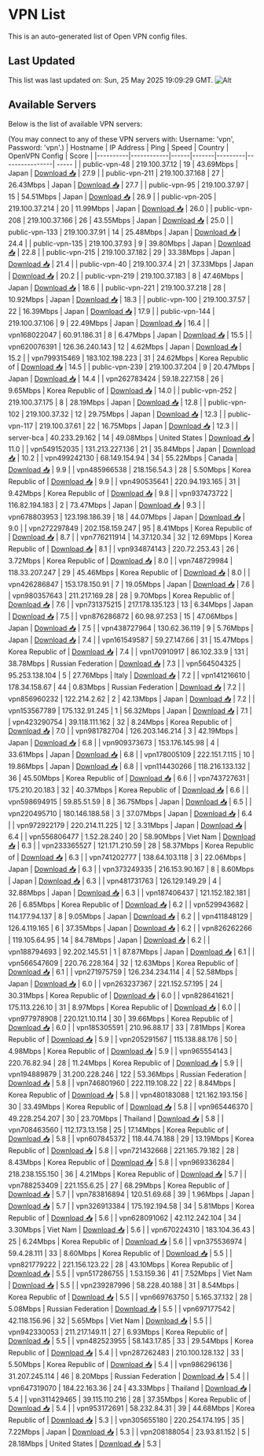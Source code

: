 # VPN List

This is an auto-generated list of Open VPN config files.

## Last Updated

This list was last updated on: Sun, 25 May 2025 19:09:29 GMT.
![Alt](https://repobeats.axiom.co/api/embed/186b98318ef1479477931607c1ad7d823f12451f.svg "Repobeats analytics image")

## Available Servers

Below is the list of available VPN servers:

(You may connect to any of these VPN servers with: Username: 'vpn', Password: 'vpn'.)
| Hostname | IP Address | Ping | Speed | Country | OpenVPN Config | Score |
|----------|------------|------|-------|---------|----------------| ----- |
| public-vpn-48 | 219.100.37.12 | 19 | 43.69Mbps | Japan | [Download 📥](./configs/server_0_JP.ovpn) | 27.9 |
| public-vpn-211 | 219.100.37.168 | 27 | 26.43Mbps | Japan | [Download 📥](./configs/server_1_JP.ovpn) | 27.7 |
| public-vpn-95 | 219.100.37.97 | 15 | 54.51Mbps | Japan | [Download 📥](./configs/server_2_JP.ovpn) | 26.9 |
| public-vpn-205 | 219.100.37.214 | 20 | 11.99Mbps | Japan | [Download 📥](./configs/server_3_JP.ovpn) | 26.0 |
| public-vpn-208 | 219.100.37.166 | 26 | 43.55Mbps | Japan | [Download 📥](./configs/server_4_JP.ovpn) | 25.0 |
| public-vpn-133 | 219.100.37.91 | 14 | 25.48Mbps | Japan | [Download 📥](./configs/server_5_JP.ovpn) | 24.4 |
| public-vpn-135 | 219.100.37.93 | 9 | 39.80Mbps | Japan | [Download 📥](./configs/server_6_JP.ovpn) | 22.8 |
| public-vpn-215 | 219.100.37.182 | 29 | 33.38Mbps | Japan | [Download 📥](./configs/server_7_JP.ovpn) | 21.4 |
| public-vpn-40 | 219.100.37.4 | 21 | 37.33Mbps | Japan | [Download 📥](./configs/server_8_JP.ovpn) | 20.2 |
| public-vpn-219 | 219.100.37.183 | 8 | 47.46Mbps | Japan | [Download 📥](./configs/server_9_JP.ovpn) | 18.6 |
| public-vpn-221 | 219.100.37.218 | 28 | 10.92Mbps | Japan | [Download 📥](./configs/server_10_JP.ovpn) | 18.3 |
| public-vpn-100 | 219.100.37.57 | 22 | 16.39Mbps | Japan | [Download 📥](./configs/server_11_JP.ovpn) | 17.9 |
| public-vpn-144 | 219.100.37.106 | 9 | 22.49Mbps | Japan | [Download 📥](./configs/server_12_JP.ovpn) | 16.4 |
| vpn168022047 | 60.91.186.31 | 8 | 6.47Mbps | Japan | [Download 📥](./configs/server_13_JP.ovpn) | 15.5 |
| vpn620076391 | 126.36.240.143 | 12 | 4.62Mbps | Japan | [Download 📥](./configs/server_14_JP.ovpn) | 15.2 |
| vpn799315469 | 183.102.198.223 | 31 | 24.62Mbps | Korea Republic of | [Download 📥](./configs/server_15_KR.ovpn) | 14.5 |
| public-vpn-239 | 219.100.37.204 | 9 | 20.47Mbps | Japan | [Download 📥](./configs/server_16_JP.ovpn) | 14.4 |
| vpn262783424 | 59.18.227.158 | 26 | 9.65Mbps | Korea Republic of | [Download 📥](./configs/server_17_KR.ovpn) | 14.0 |
| public-vpn-252 | 219.100.37.175 | 8 | 28.19Mbps | Japan | [Download 📥](./configs/server_18_JP.ovpn) | 12.8 |
| public-vpn-102 | 219.100.37.32 | 12 | 29.75Mbps | Japan | [Download 📥](./configs/server_19_JP.ovpn) | 12.3 |
| public-vpn-117 | 219.100.37.61 | 22 | 16.75Mbps | Japan | [Download 📥](./configs/server_20_JP.ovpn) | 12.3 |
| server-bca | 40.233.29.162 | 14 | 49.08Mbps | United States | [Download 📥](./configs/server_21_US.ovpn) | 11.0 |
| vpn549152035 | 131.213.227.136 | 21 | 35.84Mbps | Japan | [Download 📥](./configs/server_22_JP.ovpn) | 10.2 |
| vpn499242130 | 68.149.154.94 | 34 | 55.22Mbps | Canada | [Download 📥](./configs/server_23_CA.ovpn) | 9.9 |
| vpn485966538 | 218.156.54.3 | 28 | 5.50Mbps | Korea Republic of | [Download 📥](./configs/server_24_KR.ovpn) | 9.9 |
| vpn490535641 | 220.94.193.165 | 31 | 9.42Mbps | Korea Republic of | [Download 📥](./configs/server_25_KR.ovpn) | 9.8 |
| vpn937473722 | 116.82.194.183 | 2 | 73.47Mbps | Japan | [Download 📥](./configs/server_26_JP.ovpn) | 9.3 |
| vpn678803953 | 123.198.186.39 | 18 | 44.07Mbps | Japan | [Download 📥](./configs/server_27_JP.ovpn) | 9.0 |
| vpn272297849 | 202.158.159.247 | 95 | 8.41Mbps | Korea Republic of | [Download 📥](./configs/server_28_KR.ovpn) | 8.7 |
| vpn776211914 | 14.37.120.34 | 32 | 12.69Mbps | Korea Republic of | [Download 📥](./configs/server_29_KR.ovpn) | 8.1 |
| vpn934874143 | 220.72.253.43 | 26 | 3.72Mbps | Korea Republic of | [Download 📥](./configs/server_30_KR.ovpn) | 8.0 |
| vpn748729984 | 118.33.207.247 | 29 | 45.46Mbps | Korea Republic of | [Download 📥](./configs/server_31_KR.ovpn) | 8.0 |
| vpn426286847 | 153.178.150.91 | 7 | 19.05Mbps | Japan | [Download 📥](./configs/server_32_JP.ovpn) | 7.6 |
| vpn980357643 | 211.217.169.28 | 28 | 9.70Mbps | Korea Republic of | [Download 📥](./configs/server_33_KR.ovpn) | 7.6 |
| vpn731375215 | 217.178.135.123 | 13 | 6.34Mbps | Japan | [Download 📥](./configs/server_34_JP.ovpn) | 7.5 |
| vpn876286872 | 60.98.97.253 | 15 | 47.06Mbps | Japan | [Download 📥](./configs/server_35_JP.ovpn) | 7.5 |
| vpn438727964 | 130.62.36.119 | 9 | 5.76Mbps | Japan | [Download 📥](./configs/server_36_JP.ovpn) | 7.4 |
| vpn161549587 | 59.27.147.66 | 31 | 15.47Mbps | Korea Republic of | [Download 📥](./configs/server_37_KR.ovpn) | 7.4 |
| vpn170910917 | 86.102.33.9 | 131 | 38.78Mbps | Russian Federation | [Download 📥](./configs/server_38_RU.ovpn) | 7.3 |
| vpn564504325 | 95.253.138.104 | 5 | 27.76Mbps | Italy | [Download 📥](./configs/server_39_IT.ovpn) | 7.2 |
| vpn141216610 | 178.34.158.67 | 44 | 0.83Mbps | Russian Federation | [Download 📥](./configs/server_40_RU.ovpn) | 7.2 |
| vpn856960232 | 122.214.2.62 | 2 | 42.13Mbps | Japan | [Download 📥](./configs/server_41_JP.ovpn) | 7.2 |
| vpn153567789 | 175.132.91.245 | 1 | 56.32Mbps | Japan | [Download 📥](./configs/server_42_JP.ovpn) | 7.1 |
| vpn423290754 | 39.118.111.162 | 32 | 8.24Mbps | Korea Republic of | [Download 📥](./configs/server_43_KR.ovpn) | 7.0 |
| vpn981782704 | 126.203.146.214 | 3 | 42.19Mbps | Japan | [Download 📥](./configs/server_44_JP.ovpn) | 6.8 |
| vpn909373673 | 153.176.145.98 | 4 | 33.61Mbps | Japan | [Download 📥](./configs/server_45_JP.ovpn) | 6.8 |
| vpn178005109 | 222.151.7.115 | 10 | 19.86Mbps | Japan | [Download 📥](./configs/server_46_JP.ovpn) | 6.8 |
| vpn114430266 | 118.216.133.132 | 36 | 45.50Mbps | Korea Republic of | [Download 📥](./configs/server_47_KR.ovpn) | 6.6 |
| vpn743727631 | 175.210.20.183 | 32 | 40.37Mbps | Korea Republic of | [Download 📥](./configs/server_48_KR.ovpn) | 6.6 |
| vpn598694915 | 59.85.51.59 | 8 | 36.75Mbps | Japan | [Download 📥](./configs/server_49_JP.ovpn) | 6.5 |
| vpn220495710 | 180.146.188.58 | 3 | 37.07Mbps | Japan | [Download 📥](./configs/server_50_JP.ovpn) | 6.4 |
| vpn972922179 | 220.214.11.225 | 12 | 3.31Mbps | Japan | [Download 📥](./configs/server_51_JP.ovpn) | 6.4 |
| vpn556806477 | 1.52.28.240 | 20 | 58.90Mbps | Viet Nam | [Download 📥](./configs/server_52_VN.ovpn) | 6.3 |
| vpn233365527 | 121.171.210.59 | 28 | 58.37Mbps | Korea Republic of | [Download 📥](./configs/server_53_KR.ovpn) | 6.3 |
| vpn741202777 | 138.64.103.118 | 3 | 22.06Mbps | Japan | [Download 📥](./configs/server_54_JP.ovpn) | 6.3 |
| vpn373249335 | 216.153.90.167 | 8 | 8.60Mbps | Japan | [Download 📥](./configs/server_55_JP.ovpn) | 6.3 |
| vpn481731763 | 126.129.149.29 | 4 | 32.88Mbps | Japan | [Download 📥](./configs/server_56_JP.ovpn) | 6.3 |
| vpn187406437 | 121.152.182.181 | 26 | 6.85Mbps | Korea Republic of | [Download 📥](./configs/server_57_KR.ovpn) | 6.2 |
| vpn529943682 | 114.177.94.137 | 8 | 9.05Mbps | Japan | [Download 📥](./configs/server_58_JP.ovpn) | 6.2 |
| vpn411848129 | 126.4.119.165 | 6 | 37.35Mbps | Japan | [Download 📥](./configs/server_59_JP.ovpn) | 6.2 |
| vpn826262266 | 119.105.64.95 | 14 | 84.78Mbps | Japan | [Download 📥](./configs/server_60_JP.ovpn) | 6.2 |
| vpn188794693 | 92.202.145.51 | 1 | 87.87Mbps | Japan | [Download 📥](./configs/server_61_JP.ovpn) | 6.1 |
| vpn566547609 | 220.76.228.164 | 32 | 12.63Mbps | Korea Republic of | [Download 📥](./configs/server_62_KR.ovpn) | 6.1 |
| vpn271975759 | 126.234.234.114 | 4 | 52.58Mbps | Japan | [Download 📥](./configs/server_63_JP.ovpn) | 6.0 |
| vpn263237367 | 221.152.57.195 | 24 | 30.31Mbps | Korea Republic of | [Download 📥](./configs/server_64_KR.ovpn) | 6.0 |
| vpn828641621 | 175.113.226.10 | 31 | 8.97Mbps | Korea Republic of | [Download 📥](./configs/server_65_KR.ovpn) | 6.0 |
| vpn977978908 | 220.121.10.114 | 30 | 39.66Mbps | Korea Republic of | [Download 📥](./configs/server_66_KR.ovpn) | 6.0 |
| vpn185305591 | 210.96.88.17 | 33 | 7.81Mbps | Korea Republic of | [Download 📥](./configs/server_67_KR.ovpn) | 5.9 |
| vpn205291567 | 115.138.88.176 | 50 | 4.98Mbps | Korea Republic of | [Download 📥](./configs/server_68_KR.ovpn) | 5.9 |
| vpn965554143 | 220.76.82.94 | 28 | 11.24Mbps | Korea Republic of | [Download 📥](./configs/server_69_KR.ovpn) | 5.9 |
| vpn194889879 | 31.200.228.246 | 122 | 53.36Mbps | Russian Federation | [Download 📥](./configs/server_70_RU.ovpn) | 5.8 |
| vpn746801960 | 222.119.108.22 | 22 | 8.84Mbps | Korea Republic of | [Download 📥](./configs/server_71_KR.ovpn) | 5.8 |
| vpn480183088 | 121.162.193.156 | 30 | 33.49Mbps | Korea Republic of | [Download 📥](./configs/server_72_KR.ovpn) | 5.8 |
| vpn965446370 | 49.228.254.207 | 30 | 23.70Mbps | Thailand | [Download 📥](./configs/server_73_TH.ovpn) | 5.8 |
| vpn708463560 | 112.173.13.158 | 25 | 17.14Mbps | Korea Republic of | [Download 📥](./configs/server_74_KR.ovpn) | 5.8 |
| vpn607845372 | 118.44.74.188 | 29 | 13.19Mbps | Korea Republic of | [Download 📥](./configs/server_75_KR.ovpn) | 5.8 |
| vpn721432668 | 221.165.79.182 | 28 | 8.43Mbps | Korea Republic of | [Download 📥](./configs/server_76_KR.ovpn) | 5.8 |
| vpn969336284 | 218.238.155.150 | 36 | 4.21Mbps | Korea Republic of | [Download 📥](./configs/server_77_KR.ovpn) | 5.7 |
| vpn788253409 | 221.155.6.25 | 27 | 68.29Mbps | Korea Republic of | [Download 📥](./configs/server_78_KR.ovpn) | 5.7 |
| vpn783816894 | 120.51.69.68 | 39 | 1.96Mbps | Japan | [Download 📥](./configs/server_79_JP.ovpn) | 5.7 |
| vpn326913384 | 175.192.194.58 | 34 | 5.81Mbps | Korea Republic of | [Download 📥](./configs/server_80_KR.ovpn) | 5.6 |
| vpn628091062 | 42.112.242.104 | 34 | 3.30Mbps | Viet Nam | [Download 📥](./configs/server_81_VN.ovpn) | 5.6 |
| vpn670224310 | 183.104.36.43 | 25 | 6.24Mbps | Korea Republic of | [Download 📥](./configs/server_82_KR.ovpn) | 5.6 |
| vpn375536974 | 59.4.28.111 | 33 | 8.60Mbps | Korea Republic of | [Download 📥](./configs/server_83_KR.ovpn) | 5.5 |
| vpn821779222 | 221.156.123.22 | 28 | 43.10Mbps | Korea Republic of | [Download 📥](./configs/server_84_KR.ovpn) | 5.5 |
| vpn517286755 | 1.53.159.36 | 41 | 7.52Mbps | Viet Nam | [Download 📥](./configs/server_85_VN.ovpn) | 5.5 |
| vpn239287996 | 58.228.40.188 | 31 | 8.54Mbps | Korea Republic of | [Download 📥](./configs/server_86_KR.ovpn) | 5.5 |
| vpn669763750 | 5.165.37.132 | 28 | 5.08Mbps | Russian Federation | [Download 📥](./configs/server_87_RU.ovpn) | 5.5 |
| vpn697177542 | 42.118.156.96 | 32 | 5.65Mbps | Viet Nam | [Download 📥](./configs/server_88_VN.ovpn) | 5.5 |
| vpn942330053 | 211.217.149.11 | 27 | 6.93Mbps | Korea Republic of | [Download 📥](./configs/server_89_KR.ovpn) | 5.5 |
| vpn482523955 | 58.143.17.85 | 33 | 29.54Mbps | Korea Republic of | [Download 📥](./configs/server_90_KR.ovpn) | 5.4 |
| vpn287262483 | 210.100.128.132 | 33 | 5.50Mbps | Korea Republic of | [Download 📥](./configs/server_91_KR.ovpn) | 5.4 |
| vpn986296136 | 31.207.245.114 | 46 | 8.20Mbps | Russian Federation | [Download 📥](./configs/server_92_RU.ovpn) | 5.4 |
| vpn647319070 | 184.22.163.36 | 24 | 43.33Mbps | Thailand | [Download 📥](./configs/server_93_TH.ovpn) | 5.4 |
| vpn311429465 | 39.115.110.216 | 28 | 37.35Mbps | Korea Republic of | [Download 📥](./configs/server_94_KR.ovpn) | 5.4 |
| vpn953172691 | 58.232.84.31 | 39 | 44.68Mbps | Korea Republic of | [Download 📥](./configs/server_95_KR.ovpn) | 5.3 |
| vpn305655180 | 220.254.174.195 | 35 | 7.22Mbps | Japan | [Download 📥](./configs/server_96_JP.ovpn) | 5.3 |
| vpn208188054 | 23.93.81.152 | 5 | 28.18Mbps | United States | [Download 📥](./configs/server_97_US.ovpn) | 5.3 |
